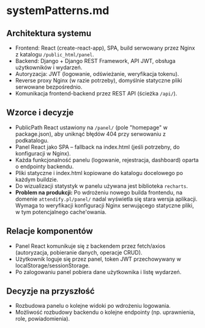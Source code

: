 # systemPatterns.md

## Architektura systemu
- Frontend: React (create-react-app), SPA, build serwowany przez Nginx z katalogu `/public_html/panel`.
- Backend: Django + Django REST Framework, API JWT, obsługa użytkowników i wydarzeń.
- Autoryzacja: JWT (logowanie, odświeżanie, weryfikacja tokenu).
- Reverse proxy Nginx (w razie potrzeby), domyślnie statyczne pliki serwowane bezpośrednio.
- Komunikacja frontend-backend przez REST API (ścieżka `/api/`).

## Wzorce i decyzje
- PublicPath React ustawiony na `/panel/` (pole "homepage" w package.json), aby uniknąć błędów 404 przy serwowaniu z podkatalogu.
- Panel React jako SPA – fallback na index.html (jeśli potrzebny, do konfiguracji w Nginx).
- Każda funkcjonalność panelu (logowanie, rejestracja, dashboard) oparta o endpointy backendu.
- Pliki statyczne i index.html kopiowane do katalogu docelowego po każdym buildzie.
- Do wizualizacji statystyk w panelu używana jest biblioteka `recharts`.
- **Problem na produkcji:** Po wdrożeniu nowego builda frontendu, na domenie `attendify.pl/panel/` nadal wyświetla się stara wersja aplikacji. Wymaga to weryfikacji konfiguracji Nginx serwującego statyczne pliki, w tym potencjalnego cache'owania.

## Relacje komponentów
- Panel React komunikuje się z backendem przez fetch/axios (autoryzacja, pobieranie danych, operacje CRUD).
- Użytkownik loguje się przez panel, token JWT przechowywany w localStorage/sessionStorage.
- Po zalogowaniu panel pobiera dane użytkownika i listę wydarzeń.

## Decyzje na przyszłość
- Rozbudowa panelu o kolejne widoki po wdrożeniu logowania.
- Możliwość rozbudowy backendu o kolejne endpointy (np. uprawnienia, role, powiadomienia).
